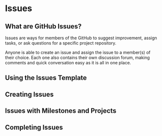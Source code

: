 # Issues

## What are GitHub Issues?

Issues are ways for members of the GitHub to suggest improvement, assign tasks, or ask questions for a specific project repository. 

Anyone is able to create an issue and assign the issue to a member\(s\) of their choice. Each one also contains their own discussion forum, making comments and quick conversation easy as it is all in one place.

## Using the Issues Template

## Creating Issues

## Issues with Milestones and Projects

## Completing Issues



